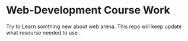 # Web-Development Course Work

Try to Learn somthing new about web arena. This repo will keep update what resourse needed to use . 
